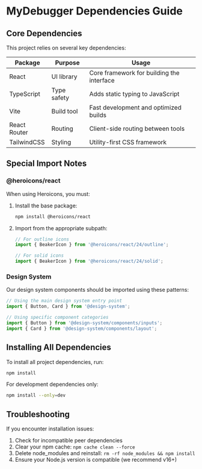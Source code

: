 # MyDebugger Dependencies Guide

## Core Dependencies

This project relies on several key dependencies:

| Package | Purpose | Usage |
|---------|---------|-------|
| React | UI library | Core framework for building the interface |
| TypeScript | Type safety | Adds static typing to JavaScript |
| Vite | Build tool | Fast development and optimized builds |
| React Router | Routing | Client-side routing between tools |
| TailwindCSS | Styling | Utility-first CSS framework |

## Special Import Notes

### @heroicons/react

When using Heroicons, you must:

1. Install the base package:
   ```bash
   npm install @heroicons/react
   ```

2. Import from the appropriate subpath:
   ```jsx
   // For outline icons
   import { BeakerIcon } from '@heroicons/react/24/outline';
   
   // For solid icons
   import { BeakerIcon } from '@heroicons/react/24/solid';
   ```

### Design System

Our design system components should be imported using these patterns:

```jsx
// Using the main design system entry point
import { Button, Card } from '@design-system';

// Using specific component categories
import { Button } from '@design-system/components/inputs';
import { Card } from '@design-system/components/layout';
```

## Installing All Dependencies

To install all project dependencies, run:

```bash
npm install
```

For development dependencies only:

```bash
npm install --only=dev
```

## Troubleshooting

If you encounter installation issues:

1. Check for incompatible peer dependencies
2. Clear your npm cache: `npm cache clean --force`
3. Delete node_modules and reinstall: `rm -rf node_modules && npm install`
4. Ensure your Node.js version is compatible (we recommend v16+)
